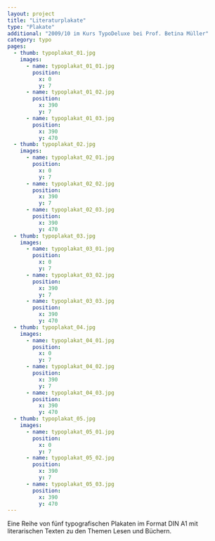 ```yaml
---
layout: project
title: "Literaturplakate"
type: "Plakate"
additional: "2009/10 im Kurs TypoDeluxe bei Prof. Betina Müller"
category: typo
pages:
  - thumb: typoplakat_01.jpg
    images:
      - name: typoplakat_01_01.jpg
        position:
          x: 0
          y: 7
      - name: typoplakat_01_02.jpg
        position:
          x: 390
          y: 7
      - name: typoplakat_01_03.jpg
        position:
          x: 390
          y: 470
  - thumb: typoplakat_02.jpg
    images:
      - name: typoplakat_02_01.jpg
        position:
          x: 0
          y: 7
      - name: typoplakat_02_02.jpg
        position:
          x: 390
          y: 7
      - name: typoplakat_02_03.jpg
        position:
          x: 390
          y: 470
  - thumb: typoplakat_03.jpg
    images:
      - name: typoplakat_03_01.jpg
        position:
          x: 0
          y: 7
      - name: typoplakat_03_02.jpg
        position:
          x: 390
          y: 7
      - name: typoplakat_03_03.jpg
        position:
          x: 390
          y: 470
  - thumb: typoplakat_04.jpg
    images:
      - name: typoplakat_04_01.jpg
        position:
          x: 0
          y: 7
      - name: typoplakat_04_02.jpg
        position:
          x: 390
          y: 7
      - name: typoplakat_04_03.jpg
        position:
          x: 390
          y: 470
  - thumb: typoplakat_05.jpg
    images:
      - name: typoplakat_05_01.jpg
        position:
          x: 0
          y: 7
      - name: typoplakat_05_02.jpg
        position:
          x: 390
          y: 7
      - name: typoplakat_05_03.jpg
        position:
          x: 390
          y: 470
---
```

Eine Reihe von fünf typografischen Plakaten im Format DIN A1 mit literarischen Texten zu den Themen Lesen und Büchern.

